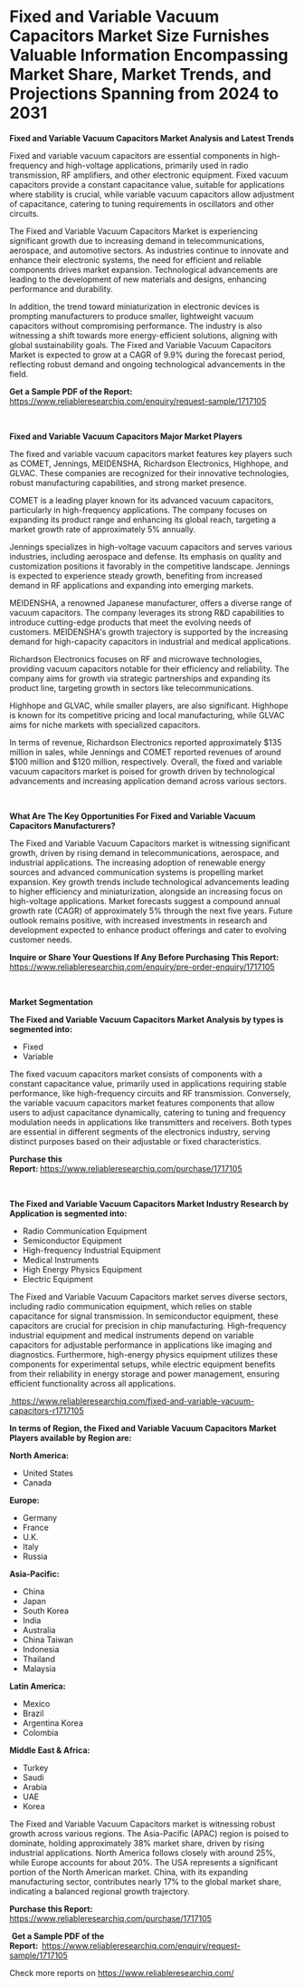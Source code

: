 <p><h1>Fixed and Variable Vacuum Capacitors Market Size Furnishes Valuable Information Encompassing Market Share, Market Trends, and Projections Spanning from 2024 to 2031</h1></p><p><strong>Fixed and Variable Vacuum Capacitors Market Analysis and Latest Trends</strong></p>
<p><p>Fixed and variable vacuum capacitors are essential components in high-frequency and high-voltage applications, primarily used in radio transmission, RF amplifiers, and other electronic equipment. Fixed vacuum capacitors provide a constant capacitance value, suitable for applications where stability is crucial, while variable vacuum capacitors allow adjustment of capacitance, catering to tuning requirements in oscillators and other circuits.</p><p>The Fixed and Variable Vacuum Capacitors Market is experiencing significant growth due to increasing demand in telecommunications, aerospace, and automotive sectors. As industries continue to innovate and enhance their electronic systems, the need for efficient and reliable components drives market expansion. Technological advancements are leading to the development of new materials and designs, enhancing performance and durability.</p><p>In addition, the trend toward miniaturization in electronic devices is prompting manufacturers to produce smaller, lightweight vacuum capacitors without compromising performance. The industry is also witnessing a shift towards more energy-efficient solutions, aligning with global sustainability goals. The Fixed and Variable Vacuum Capacitors Market is expected to grow at a CAGR of 9.9% during the forecast period, reflecting robust demand and ongoing technological advancements in the field.</p></p>
<p><strong>Get a Sample PDF of the Report:&nbsp;</strong> <a href="https://www.reliableresearchiq.com/enquiry/request-sample/1717105?utm_campaign=104&utm_medium=2&utm_source=Github&utm_content=ia&utm_term=28122024&utm_id=fixed-and-variable-vacuum-capacitors">https://www.reliableresearchiq.com/enquiry/request-sample/1717105</a></p>
<p>&nbsp;</p>
<p><strong>Fixed and Variable Vacuum Capacitors Major Market Players</strong></p>
<p><p>The fixed and variable vacuum capacitors market features key players such as COMET, Jennings, MEIDENSHA, Richardson Electronics, Highhope, and GLVAC. These companies are recognized for their innovative technologies, robust manufacturing capabilities, and strong market presence.</p><p>COMET is a leading player known for its advanced vacuum capacitors, particularly in high-frequency applications. The company focuses on expanding its product range and enhancing its global reach, targeting a market growth rate of approximately 5% annually. </p><p>Jennings specializes in high-voltage vacuum capacitors and serves various industries, including aerospace and defense. Its emphasis on quality and customization positions it favorably in the competitive landscape. Jennings is expected to experience steady growth, benefiting from increased demand in RF applications and expanding into emerging markets.</p><p>MEIDENSHA, a renowned Japanese manufacturer, offers a diverse range of vacuum capacitors. The company leverages its strong R&D capabilities to introduce cutting-edge products that meet the evolving needs of customers. MEIDENSHA's growth trajectory is supported by the increasing demand for high-capacity capacitors in industrial and medical applications.</p><p>Richardson Electronics focuses on RF and microwave technologies, providing vacuum capacitors notable for their efficiency and reliability. The company aims for growth via strategic partnerships and expanding its product line, targeting growth in sectors like telecommunications.</p><p>Highhope and GLVAC, while smaller players, are also significant. Highhope is known for its competitive pricing and local manufacturing, while GLVAC aims for niche markets with specialized capacitors.</p><p>In terms of revenue, Richardson Electronics reported approximately $135 million in sales, while Jennings and COMET reported revenues of around $100 million and $120 million, respectively. Overall, the fixed and variable vacuum capacitors market is poised for growth driven by technological advancements and increasing application demand across various sectors.</p></p>
<p>&nbsp;</p>
<p><strong>What Are The Key Opportunities For Fixed and Variable Vacuum Capacitors Manufacturers?</strong></p>
<p><p>The Fixed and Variable Vacuum Capacitors market is witnessing significant growth, driven by rising demand in telecommunications, aerospace, and industrial applications. The increasing adoption of renewable energy sources and advanced communication systems is propelling market expansion. Key growth trends include technological advancements leading to higher efficiency and miniaturization, alongside an increasing focus on high-voltage applications. Market forecasts suggest a compound annual growth rate (CAGR) of approximately 5% through the next five years. Future outlook remains positive, with increased investments in research and development expected to enhance product offerings and cater to evolving customer needs.</p></p>
<p><strong>Inquire or Share Your Questions If Any Before Purchasing This Report:</strong> <a href="https://www.reliableresearchiq.com/enquiry/pre-order-enquiry/1717105?utm_campaign=104&utm_medium=2&utm_source=Github&utm_content=ia&utm_term=28122024&utm_id=fixed-and-variable-vacuum-capacitors">https://www.reliableresearchiq.com/enquiry/pre-order-enquiry/1717105</a></p>
<p>&nbsp;</p>
<p><strong>Market Segmentation</strong></p>
<p><strong>The Fixed and Variable Vacuum Capacitors Market Analysis by types is segmented into:</strong></p>
<p><ul><li>Fixed</li><li>Variable</li></ul></p>
<p><p>The fixed vacuum capacitors market consists of components with a constant capacitance value, primarily used in applications requiring stable performance, like high-frequency circuits and RF transmission. Conversely, the variable vacuum capacitors market features components that allow users to adjust capacitance dynamically, catering to tuning and frequency modulation needs in applications like transmitters and receivers. Both types are essential in different segments of the electronics industry, serving distinct purposes based on their adjustable or fixed characteristics.</p></p>
<p><strong>Purchase this Report:&nbsp;</strong><a href="https://www.reliableresearchiq.com/purchase/1717105?utm_campaign=104&utm_medium=2&utm_source=Github&utm_content=ia&utm_term=28122024&utm_id=fixed-and-variable-vacuum-capacitors">https://www.reliableresearchiq.com/purchase/1717105</a></p>
<p>&nbsp;</p>
<p><strong>The Fixed and Variable Vacuum Capacitors Market Industry Research by Application is segmented into:</strong></p>
<p><ul><li>Radio Communication Equipment</li><li>Semiconductor Equipment</li><li>High-frequency Industrial Equipment</li><li>Medical Instruments</li><li>High Energy Physics Equipment</li><li>Electric Equipment</li></ul></p>
<p><p>The Fixed and Variable Vacuum Capacitors market serves diverse sectors, including radio communication equipment, which relies on stable capacitance for signal transmission. In semiconductor equipment, these capacitors are crucial for precision in chip manufacturing. High-frequency industrial equipment and medical instruments depend on variable capacitors for adjustable performance in applications like imaging and diagnostics. Furthermore, high-energy physics equipment utilizes these components for experimental setups, while electric equipment benefits from their reliability in energy storage and power management, ensuring efficient functionality across all applications.</p></p>
<p><a href="https://www.reliableresearchiq.com/fixed-and-variable-vacuum-capacitors-r1717105?utm_campaign=104&utm_medium=2&utm_source=Github&utm_content=ia&utm_term=28122024&utm_id=fixed-and-variable-vacuum-capacitors">&nbsp;https://www.reliableresearchiq.com/fixed-and-variable-vacuum-capacitors-r1717105</a></p>
<p><strong>In terms of Region, the Fixed and Variable Vacuum Capacitors Market Players available by Region are:</strong></p>
<p>
    <p> <strong> North America: </strong>
        <ul>
            <li>United States</li>
            <li>Canada</li>
        </ul>
        </p> 
    <p> <strong> Europe: </strong>
        <ul>
            <li>Germany</li>
            <li>France</li>
            <li>U.K.</li>
            <li>Italy</li>
            <li>Russia</li>
        </ul>
        </p> 
    <p> <strong> Asia-Pacific: </strong>
        <ul>
            <li>China</li>
            <li>Japan</li>
            <li>South Korea</li>
            <li>India</li>
            <li>Australia</li>
            <li>China Taiwan</li>
            <li>Indonesia</li>
            <li>Thailand</li>
            <li>Malaysia</li>
        </ul>
        </p> 
    <p> <strong> Latin America: </strong>
        <ul>
            <li>Mexico</li>
            <li>Brazil</li>
            <li>Argentina Korea</li>
            <li>Colombia</li>
        </ul>
        </p> 
    <p> <strong> Middle East & Africa: </strong>
        <ul>
            <li>Turkey</li>
            <li>Saudi</li>
            <li>Arabia</li>
            <li>UAE</li>
            <li>Korea</li>
        </ul>
    </p>
    </p>
<p><p>The Fixed and Variable Vacuum Capacitors market is witnessing robust growth across various regions. The Asia-Pacific (APAC) region is poised to dominate, holding approximately 38% market share, driven by rising industrial applications. North America follows closely with around 25%, while Europe accounts for about 20%. The USA represents a significant portion of the North American market. China, with its expanding manufacturing sector, contributes nearly 17% to the global market share, indicating a balanced regional growth trajectory.</p></p>
<p><strong>Purchase this Report: </strong><a href="https://www.reliableresearchiq.com/purchase/1717105?utm_campaign=104&utm_medium=2&utm_source=Github&utm_content=ia&utm_term=28122024&utm_id=fixed-and-variable-vacuum-capacitors">https://www.reliableresearchiq.com/purchase/1717105</a></p>
<p>&nbsp;<strong>Get a Sample PDF of the Report:&nbsp;&nbsp;</strong><a href="https://www.reliableresearchiq.com/enquiry/request-sample/1717105?utm_campaign=104&utm_medium=2&utm_source=Github&utm_content=ia&utm_term=28122024&utm_id=fixed-and-variable-vacuum-capacitors">https://www.reliableresearchiq.com/enquiry/request-sample/1717105</a></p>
<p><strong></strong></p>
<p>Check more reports on <a href="https://www.reliableresearchiq.com/?utm_campaign=104&utm_medium=2&utm_source=Github&utm_content=ia&utm_term=28122024&utm_id=fixed-and-variable-vacuum-capacitors">https://www.reliableresearchiq.com/</a></p>